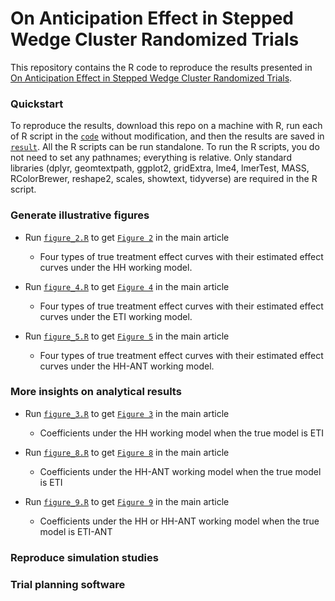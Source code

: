 # On Anticipation Effect in Stepped Wedge Cluster Randomized Trials
This repository contains the R code to reproduce the results presented in [On Anticipation Effect in Stepped Wedge Cluster Randomized Trials](https://github.com/haowangbiostat/anticipation_swcrt).

### Quickstart

To reproduce the results, download this repo on a machine with R, run each of R script in the [`code`](code) without modification, and then the results are saved in [`result`](result). All the R scripts can be run standalone. To run the R scripts, you do not need to set any pathnames; everything is relative. Only standard libraries (dplyr, geomtextpath, ggplot2, gridExtra, lme4, lmerTest, MASS,  RColorBrewer, reshape2, scales, showtext, tidyverse) are required in the R script.

### Generate illustrative figures

- Run [`figure_2.R`](code/figure_2.R) to get [`Figure 2`](figures/figure_HH.pdf) in the main article
  - Four types of true treatment effect curves with their estimated effect curves under the HH working model.

- Run [`figure_4.R`](code/figure_4.R) to get [`Figure 4`](figures/figure_ETI.pdf) in the main article
  - Four types of true treatment effect curves with their estimated effect curves under the ETI working model.

- Run [`figure_5.R`](code/figure_5.R) to get [`Figure 5`](figures/figure_HH-ANT.pdf) in the main article
  - Four types of true treatment effect curves with their estimated effect curves under the HH-ANT working model.
 
### More insights on analytical results

- Run [`figure_3.R`](code/figure_5.R) to get [`Figure 3`](figures/figure_coeff_HH.pdf) in the main article
  - Coefficients under the HH working model when the true model is ETI
  
- Run [`figure_8.R`](code/figure_8.R) to get [`Figure 8`](figures/figure_coeff_HH-ANT.pdf) in the main article
  - Coefficients under the HH-ANT working model when the true model is ETI
 
- Run [`figure_9.R`](code/figure_8.R) to get [`Figure 9`](figures/figure_coeff_HH_vs_HH-ANT.pdf) in the main article
  - Coefficients under the HH or HH-ANT working model when the true model is ETI-ANT
 
### Reproduce simulation studies

### Trial planning software
